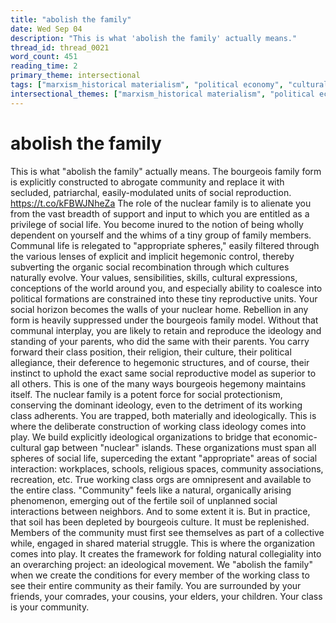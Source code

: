 ```yaml
---
title: "abolish the family"
date: Wed Sep 04
description: "This is what 'abolish the family' actually means."
thread_id: thread_0021
word_count: 451
reading_time: 2
primary_theme: intersectional
tags: ["marxism_historical materialism", "political economy", "cultural criticism", "organizational theory"]
intersectional_themes: ["marxism_historical materialism", "political economy", "cultural criticism", "organizational theory"]
---
```


# abolish the family

This is what "abolish the family" actually means. The bourgeois family form is explicitly constructed to abrogate community and replace it with secluded, patriarchal, easily-modulated units of social reproduction. https://t.co/kFBWJNheZa The role of the nuclear family is to alienate you from the vast breadth of support and input to which you are entitled as a privilege of social life. You become inured to the notion of being wholly dependent on yourself and the whims of a tiny group of family members. Communal life is relegated to "appropriate spheres," easily filtered through the various lenses of explicit and implicit hegemonic control, thereby subverting the organic social recombination through which cultures naturally evolve. Your values, sensibilities, skills, cultural expressions, conceptions of the world around you, and especially ability to coalesce into political formations are constrained into these tiny reproductive units. Your social horizon becomes the walls of your nuclear home. Rebellion in any form is heavily suppressed under the bourgeois family model. Without that communal interplay, you are likely to retain and reproduce the ideology and standing of your parents, who did the same with their parents. You carry forward their class position, their religion, their culture, their political allegiance, their deference to hegemonic structures, and of course, their instinct to uphold the exact same social reproductive model as superior to all others. This is one of the many ways bourgeois hegemony maintains itself. The nuclear family is a potent force for social protectionism, conserving the dominant ideology, even to the detriment of its working class adherents. You are trapped, both materially and ideologically. This is where the deliberate construction of working class ideology comes into play. We build explicitly ideological organizations to bridge that economic-cultural gap between "nuclear" islands. These organizations must span all spheres of social life, superceding the extant "appropriate" areas of social interaction: workplaces, schools, religious spaces, community associations, recreation, etc. True working class orgs are omnipresent and available to the entire class. "Community" feels like a natural, organically arising phenomenon, emerging out of the fertile soil of unplanned social interactions between neighbors. And to some extent it is. But in practice, that soil has been depleted by bourgeois culture. It must be replenished. Members of the community must first see themselves as part of a collective while, engaged in shared material struggle. This is where the organization comes into play. It creates the framework for folding natural collegiality into an overarching project: an ideological movement. We "abolish the family" when we create the conditions for every member of the working class to see their entire community as their family. You are surrounded by your friends, your comrades, your cousins, your elders, your children. Your class is your community.